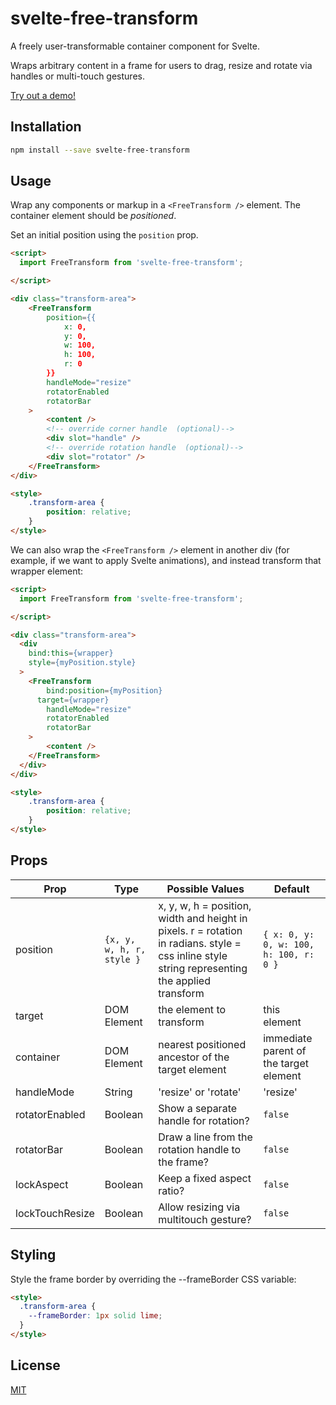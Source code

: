 # svelte-free-transform

A freely user-transformable container component for Svelte.

Wraps arbitrary content in a frame for users to drag, resize and rotate via handles or multi-touch gestures.

[Try out a demo!](https://svelte.dev/repl/528b834fb07f4d1ea5de986e6c728efc?version=3.38.2)

## Installation

```bash
npm install --save svelte-free-transform
```


## Usage

Wrap any components or markup in a `<FreeTransform />` element. The container element should be _positioned_.

Set an initial position using the `position` prop.

```html
<script>
  import FreeTransform from 'svelte-free-transform';

</script>

<div class="transform-area">
	<FreeTransform
		position={{
			x: 0,
			y: 0,
			w: 100,
			h: 100,
			r: 0
		}}
		handleMode="resize"
		rotatorEnabled
		rotatorBar
	>
		<content />
		<!-- override corner handle  (optional)-->
		<div slot="handle" />
		<!-- override rotation handle  (optional)-->
		<div slot="rotator" />
	</FreeTransform>
</div>

<style>
	.transform-area {
		position: relative;
	}
</style>
```

We can also wrap the `<FreeTransform />` element in another div (for example, if we want to apply Svelte animations), and instead transform that wrapper element:

```html
<script>
  import FreeTransform from 'svelte-free-transform';

</script>

<div class="transform-area">
  <div
    bind:this={wrapper}
    style={myPosition.style}
  >
  	<FreeTransform
  		bind:position={myPosition}
      target={wrapper}
  		handleMode="resize"
  		rotatorEnabled
  		rotatorBar
  	>
  		<content />
  	</FreeTransform>
  </div>
</div>

<style>
	.transform-area {
		position: relative;
	}
</style>
```


## Props

**Prop** | **Type** | **Possible Values** | **Default**
---|---|---|---
position | `{x, y, w, h, r, style }`| x, y, w, h = position, width and height in pixels. r = rotation in radians. style = css inline style string representing the applied transform | `{ x: 0, y: 0, w: 100, h: 100, r: 0 }`
target | DOM Element | the element to transform | this element
container | DOM Element | nearest positioned ancestor of the target element | immediate parent of the target element
handleMode | String | 'resize' or 'rotate' | 'resize'
rotatorEnabled | Boolean |  Show a separate handle for rotation? | `false`
rotatorBar | Boolean |  Draw a line from the rotation handle to the frame? | `false`
lockAspect | Boolean | Keep a fixed aspect ratio?  | `false`
lockTouchResize | Boolean | Allow resizing via multitouch gesture?  | `false`

## Styling

Style the frame border by overriding the --frameBorder CSS variable:



```html
<style>
  .transform-area {
    --frameBorder: 1px solid lime;
  }
</style>
```


## License

[MIT](LICENSE)
